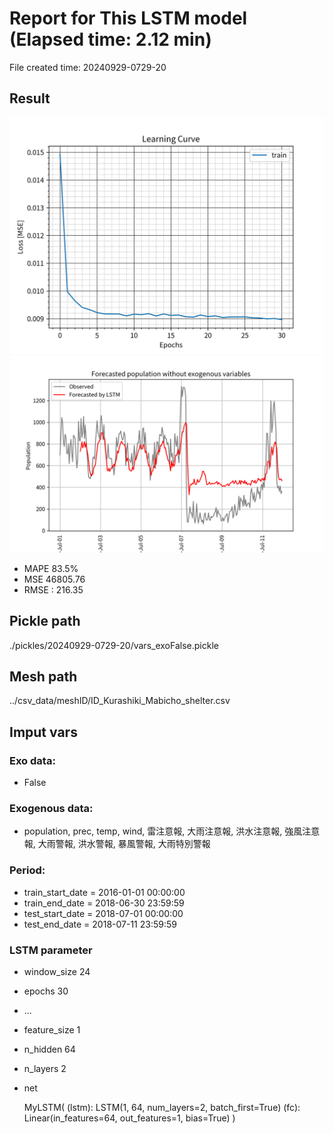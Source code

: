 
# Report for This LSTM model (Elapsed time: 2.12 min)

File created time: 20240929-0729-20

## Result 
<img src="result_20240929-0729-20_loss.png" width='600'/>
<img src="result_20240929-0729-20_forecast.png" width='600'/>

- MAPE	83.5%
- MSE 	46805.76
- RMSE : 216.35

## Pickle path
./pickles/20240929-0729-20/vars_exoFalse.pickle

## Mesh path
../csv_data/meshID/ID_Kurashiki_Mabicho_shelter.csv

## Imput vars

### Exo data:
- False

### Exogenous data:
- population, prec, temp, wind, 雷注意報, 大雨注意報, 洪水注意報, 強風注意報, 大雨警報, 洪水警報, 暴風警報, 大雨特別警報
 
### Period:
- train_start_date    = 2016-01-01 00:00:00
- train_end_date      = 2018-06-30 23:59:59
- test_start_date     = 2018-07-01 00:00:00  
- test_end_date       = 2018-07-11 23:59:59

### LSTM parameter
- window_size	24
- epochs	30
- ...
- feature_size	1
- n_hidden	64
- n_layers	2
- net

     MyLSTM(
  (lstm): LSTM(1, 64, num_layers=2, batch_first=True)
  (fc): Linear(in_features=64, out_features=1, bias=True)
)



